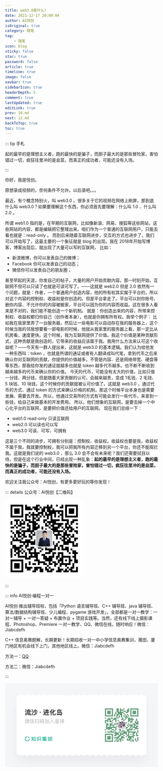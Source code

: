 ```yaml
---
title: web3.0是什么?
date: 2021-12-17 20:09:04
author: AI悦创
isOriginal: true
category: 随笔
tag:
    - 随笔
icon: blog
sticky: false
star: true
password: false
article: true
timeline: true
image: false
navbar: true
sidebarIcon: true
headerDepth: 5
comment: true
lastUpdated: true
editLink: true
prev: 10.md
next: 12.md
backToTop: true
toc: true
---
```


::: tip 手札

起的最早的是理想主义者，跑的最快的是骗子，而胆子最大的是那些冒险家，害怕错过一切，疯狂往里冲的是韭菜，而真正的成功者，可能还没有入场。

:::

你好，我是悦创。 

原想录成视频的，奈何条件不允许。以后录吧。。。 

最近，有个概念特别火，叫 web3.0 。很多关于它的视频在网络上刷屏，那到底什么叫 web3.0？如果要理解这个东西，你必须首先要理解：什么叫 1.0 、什么叫 2.0 。 

所谓 web1.0 指的是，在早期的互联网，比如像新浪、网易、搜狐等这些网站，这些网站的内容，都是编辑把它整理出来。咱们作为一个普通的互联网用户，只能去看也就是：read-only 。 而到后来随着互联网进步，交互的方式也进步了。我们可以开始写了，这最主要的一个象征就是 blog 的出现。我在 2018年开始写博客，博客出现后，就出现了大量可以写的互联网， 比如：

*   新浪微博，你可以发表自己的微博；
*   Facebook 你可以发表自己的动态；
*   微信你可以发表自己的朋友圈；

甚至早起的天涯，你发自己的帖子，大量的用户开始贡献内容。那一时刻开始，互联网不但可以只读了也就是可读可写了。——这就是 web2.0 但是 2.0 依然有一个问题，就是：作者，一个普通用户创造内容，他的所有权其实属于平台的，所以对这个内容的控制权、收益权是你创造的。但是平台拿走了。平台可以封你账号、删你内容、不允许你的内容被搬家，平台可以因为你的内容而收益。这在很多人看来是不对的，我们能不能创造一个新机制。 就是：你创造出来的内容，所带来控制权、收益权都归你自己（创作者本身），也就是你拥有所有权。我举个例子： 比如我在我家里弄了一台服务器，然后让一些电影可以自动存在我的服务器上，这个时候当我的邻居想要看一部电影的时候，他就从我家里的服务器上看，那一定比从机房看，速度更快。这个时候，我为互联网提供了价值。我这个价值是某种贡献形式，这种贡献是我创造的，它带来的收益应该属于我。我用什么方法来认可这个收益呢？——今天有一群人提出来，这就是 web3.0 的基本逻辑。我们认为给他发一种东西叫：token ，也就是所谓的通证或者有人翻译成叫代笔，拿到代币之后来确认你对互联网的贡献，你提供的价值越多，不管是内容、还是网络带宽、硬盘等等东西，那我给你发的通证就越多也就是 token 越多代币越多。也不断不断收到越来越多的代币来确认你的价值。 今天的代币，可能没有太大的价值，比如只值一分钱、两分钱，但是随着大家贡献的认可，会越来越贵，变成 1毛钱、2 毛钱、5 块钱、10 块钱，这个时候你的贡献就被认可价值了。这就是 web3.0 ，通过代币的方式、通过 token 的方式来确认价格的机制，那这个时候平台本身也是需要发展、需要去开发。所以，他通过交易所的方式有可能会发行一些代币，来拿到一些钱，给自己来做基本的开发费用。 所以，他们想象的互联网，是要去掉一个中心化平台的互联网，是要把价值还给用户的互联网。 现在我们总结一下：

*   web1.0 read-only 只读互联网
*   web2.0 可以读也可以写
*   web3.0 可读、可写、可拥有

这是三个不同的进步，可拥有分别是：控制权、收益权。收益权也要是我，收益权不属于我，我就要控制权，我可以把我所有内容迁移到另一个平台，你还不能阻拦我。这就是我们说的 web3.0 ，那么 3.0 会不会有未来呢？我们还需要拭目以待，但是在这个行业中间，已经出现一种乱象：**起的最早的是理想主义者，跑的最快的是骗子，而胆子最大的是那些冒险家，害怕错过一切，疯狂往里冲的是韭菜，而真正的成功者，可能还没有入场。**



欢迎关注我公众号：AI悦创，有更多更好玩的等你发现！

::: details 公众号：AI悦创【二维码】

![](/gzh.jpg)

:::

::: info AI悦创·编程一对一

AI悦创·推出辅导班啦，包括「Python 语言辅导班、C++ 辅导班、java 辅导班、算法/数据结构辅导班、少儿编程、pygame 游戏开发」，全部都是一对一教学：一对一辅导 + 一对一答疑 + 布置作业 + 项目实践等。当然，还有线下线上摄影课程、Photoshop、Premiere 一对一教学、QQ、微信在线，随时响应！微信：Jiabcdefh

C++ 信息奥赛题解，长期更新！长期招收一对一中小学信息奥赛集训，莆田、厦门地区有机会线下上门，其他地区线上。微信：Jiabcdefh

方法一：[QQ](http://wpa.qq.com/msgrd?v=3&uin=1432803776&site=qq&menu=yes)

方法二：微信：Jiabcdefh

:::

![](/zsxq.jpg)

